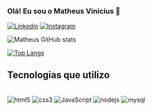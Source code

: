 ### Olá! Eu sou o Matheus Vinicius 🤙

[![Linkedin](https://img.shields.io/badge/LinkedIn-0077B5?style=for-the-badge&logo=linkedin&logoColor=white)](https://www.linkedin.com/in/matheus-vinicius-586709233/)
[![Instagram](https://img.shields.io/badge/Instagram-E4405F?style=for-the-badge&logo=instagram&logoColor=white)](https://www.instagram.com/matheus_viniiciuss/)

![Matheus GitHub stats](https://github-readme-stats.vercel.app/api?username=MV1337&show_icons=true&theme=tokyonight)

[![Top Langs](https://github-readme-stats.vercel.app/api/top-langs/?username=MV1337)](https://github.com/anuraghazra/github-readme-stats)


## Tecnologias que utilizo
<div style="display: inline_block"><br/>
    <img align="center" alt="html5" src="https://img.shields.io/badge/HTML5-E34F26?style=for-the-badge&logo=html5&logoColor=white"/>
    <img align="center" alt="css3" src="https://img.shields.io/badge/CSS3-1572B6?style=for-the-badge&logo=css3&logoColor=white"/>
    <img align="center" alt="JavaScript" src="https://img.shields.io/badge/JavaScript-F7DF1E?style=for-the-badge&logo=javascript&logoColor=black"/>
    <img align="center" alt="nodejs" src="https://img.shields.io/badge/Node.js-43853D?style=for-the-badge&logo=node.js&logoColor=white"/>
    <img align="center" alt="mysql" src="https://img.shields.io/badge/MySQL-00000F?style=for-the-badge&logo=mysql&logoColor=white"/>
</div><br/>


